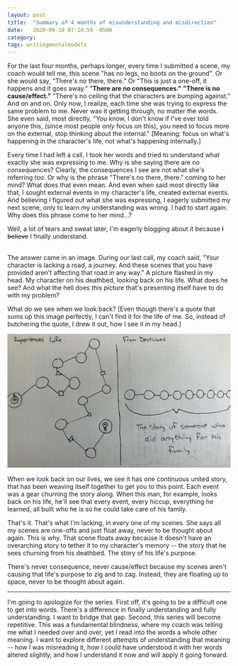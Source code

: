 ```yaml
---
layout: post
title:  "Summary of 4 months of misunderstanding and misdirection"
date:   2020-09-10 07:10:59 -0500
category: 
tags: writingmentalmodels
---
```

For the last four months, perhaps longer, every time I submitted a scene, my coach would tell me, this scene "has no legs, no boots on the ground". Or she would say, "There's no there, there." Or "This is just a one-off, it happens and it goes away." "**There are no consequences." "There is no cause/effect."** "There's no ceiling that the characters are bumping against." And on and on. Only now, I realize, each time she was trying to express the same problem to me. Never was it getting through, no matter the words. She even said, most directly, "You know, I don't know if I've ever told anyone this, (since most people *only* focus on this), you need to focus more on the external, stop thinking about the internal." [Meaning: focus on what's happening in the character's life, not what's happening internally.]

Every time I had left a call, I took her words and tried to understand what exactly she was expressing to me. Why is she saying there are no consequences? Clearly, the consequences I see are not what she's referring too. Or why is the phrase "There's no there, there." coming to her mind? What does that even mean. And even when said most directly like that, I sought external events in my character's life, created external events. And believing I figured out what she was expressing, I eagerly submitted my next scene, only to learn my understanding was wrong. I had to start again. Why does this phrase come to her mind...?

Well, a lot of tears and sweat later, I'm eagerly blogging about it because ~~I believe~~ I finally understand.

<br>
The answer came in an image. During our last call, my coach said, "Your character is lacking a road, a journey. And these scenes that you have provided aren't affecting that road in any way." A picture flashed in my head. My character on his deathbed, looking back on his life. What does he see? And what the hell does this picture that's presenting itself have to do with my problem?

What *do* we see when we look back? [Even though there's a quote that sums up this image perfectly, I can't find it for the life of me. So, instead of butchering the quote, I drew it out, how I see it in my head.]

![image info](https://raw.githubusercontent.com/SilenceVosh/silencevosh.github.io/master/_posts/assets/images/LifesPurpose.jpg "Life's Purpose")

When we look back on our lives, we see it has one continuous united story, that has been weaving itself together to get you to this point. Each event was a gear churning the story along. When this man, for example, looks back on his life, he'll see that every event, every hiccup, everything he learned, all built who he is so he could take care of his family. 

That's it. That's what I'm lacking, in every one of my scenes. She says all my scenes are one-offs and just float away, never to be thought about again. This is why. That scene floats away because it doesn't have an overarching story to tether it to my character's memory -- the story that he sees churning from his deathbed. The story of his life's purpose. 

There's never consequence, never cause/effect because my scenes aren't causing that life's purpose to zig and to zag. Instead, they are floating up to space, never to be thought about again.

***

I'm going to apologize for the series. First off, it's going to be a difficult one to get into words. There's a difference in finally understanding and fully understanding. I want to bridge that gap. Second, this series will become repetitive. This was a fundamental blindness, where my coach was telling me what I needed over and over, yet I read into the words a whole other meaning. I want to explore different attempts of understanding that meaning -- how I was misreading it, how I could have understood it with her words altered slightly, and how I understand it now and will apply it going forward.